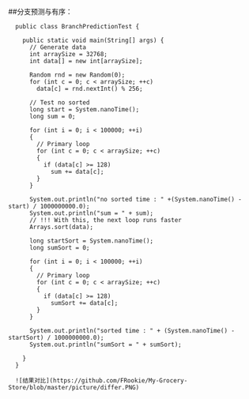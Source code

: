 ##分支预测与有序：
  
      public class BranchPredictionTest {
	
        public static void main(String[] args) {
          // Generate data
          int arraySize = 32768;
          int data[] = new int[arraySize];

          Random rnd = new Random(0);
          for (int c = 0; c < arraySize; ++c)
            data[c] = rnd.nextInt() % 256;

          // Test no sorted
          long start = System.nanoTime();
          long sum = 0;

          for (int i = 0; i < 100000; ++i)
          {
            // Primary loop 
            for (int c = 0; c < arraySize; ++c)
            {
              if (data[c] >= 128)
                sum += data[c];
            }
          }

          System.out.println("no sorted time : " +(System.nanoTime() - start) / 1000000000.0);
          System.out.println("sum = " + sum);
          // !!! With this, the next loop runs faster
          Arrays.sort(data);

          long startSort = System.nanoTime();
          long sumSort = 0;

          for (int i = 0; i < 100000; ++i)
          {
            // Primary loop
            for (int c = 0; c < arraySize; ++c)
            {
              if (data[c] >= 128)
                sumSort += data[c];
            }
          }

          System.out.println("sorted time : " + (System.nanoTime() - startSort) / 1000000000.0);
          System.out.println("sumSort = " + sumSort);

        }
      }
      
      ![结果对比](https://github.com/FRookie/My-Grocery-Store/blob/master/picture/differ.PNG)
